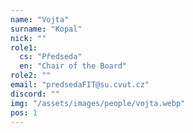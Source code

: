 ```yaml
---
name: "Vojta"
surname: "Kopal"
nick: ""
role1:
  cs: "Předseda"
  en: "Chair of the Board"
role2: ""
email: "predsedaFIT@su.cvut.cz"
discord: ""
img: "/assets/images/people/vojta.webp"
pos: 1
---
```

